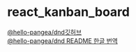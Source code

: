 # react_kanban_board

<A href="https://github.com/hello-pangea/dnd"> @hello-pangea/dnd깃허브 </A><br>
<A href="https://github.com/LeeHyungGeun/react-beautiful-dnd-kr"> @hello-pangea/dnd README 한글 번역 </A><br>
